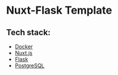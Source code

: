 # Nuxt-Flask Template

## Tech stack:

- [Docker](https://www.docker.com/)
- [Nuxt.js](https://nuxtjs.org/)
- [Flask](https://flask.palletsprojects.com/)
- [PostgreSQL](https://postgresql.org/)
